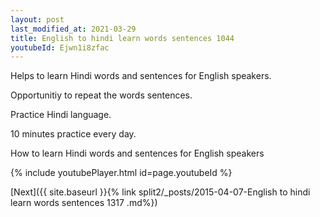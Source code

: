 ```yaml
---
layout: post
last_modified_at: 2021-03-29
title: English to hindi learn words sentences 1044 
youtubeId: Ejwn1i8zfac
---
```

 
 
Helps to learn Hindi words and sentences for English speakers.

Opportunitiy to repeat the words sentences. 

Practice Hindi language. 
 
10 minutes practice every day. 
 
How to learn Hindi words and sentences for English speakers 
 
{% include youtubePlayer.html id=page.youtubeId %}
 
 
[Next]({{ site.baseurl }}{% link  split2/_posts/2015-04-07-English to hindi learn words sentences 1317 .md%})
 

